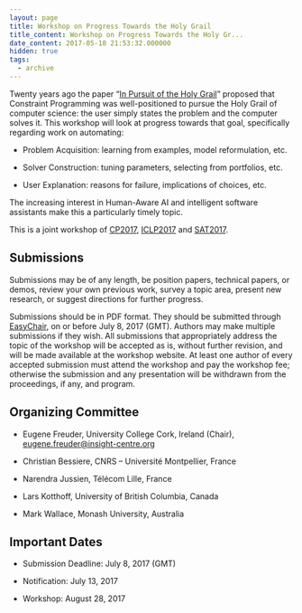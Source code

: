 ```yaml
---
layout: page
title: Workshop on Progress Towards the Holy Grail
title_content: Workshop on Progress Towards the Holy Gr...
date_content: 2017-05-18 21:53:32.000000
hidden: true
tags:
  - archive
---
```



Twenty years ago the paper “[In Pursuit of the Holy
Grail](http://link.springer.com/article/10.1023%2FA%3A1009749006768?LI=true)”
proposed that Constraint Programming was well-positioned to pursue the Holy
Grail of computer science: the user simply states the problem and the computer
solves it. This workshop will look at progress towards that goal, specifically
regarding work on automating:





  * Problem Acquisition: learning from examples, model reformulation, etc.


  * Solver Construction: tuning parameters, selecting from portfolios, etc.


  * User Explanation: reasons for failure, implications of choices, etc.




The increasing interest in Human-Aware AI and intelligent software assistants
make this a particularly timely topic.



This is a joint workshop of [CP2017](http://cp2017.a4cp.org/),
[ICLP2017](http://iclp17.a4lp.org/) and [SAT2017](http://sat2017.gitlab.io/).



##  **Submissions**



Submissions may be of any length, be position papers, technical papers, or
demos, review your own previous work, survey a topic area, present new
research, or suggest directions for further progress.



Submissions should be in PDF format. They should be submitted through
[EasyChair](https://easychair.org/conferences/?conf=pthg17), on or before July
8, 2017 (GMT). Authors may make multiple submissions if they wish. All
submissions that appropriately address the topic of the workshop will be
accepted as is, without further revision, and will be made available at the
workshop website. At least one author of every accepted submission must attend
the workshop and pay the workshop fee; otherwise the submission and any
presentation will be withdrawn from the proceedings, if any, and program.



##  **Organizing Committee**





  * Eugene Freuder, University College Cork, Ireland (Chair), [eugene.freuder@insight-centre.org](mailto:eugene.freuder@insight-centre.org)


  * Christian Bessiere, CNRS – Université Montpellier, France


  * Narendra Jussien, Télécom Lille, France


  * Lars Kotthoff, University of British Columbia, Canada


  * Mark Wallace, Monash University, Australia




##  **Important Dates**





  * Submission Deadline: July 8, 2017 (GMT)


  * Notification: July 13, 2017


  * Workshop: August 28, 2017




